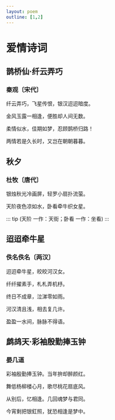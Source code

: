 ```yaml
---
layout: poem
outline: [1,2]
---
```


# 爱情诗词

## 鹊桥仙·纤云弄巧

### 秦观〔宋代〕

纤云弄巧，飞星传恨，银汉迢迢暗度。

金风玉露一相逢，便胜却人间无数。

柔情似水，佳期如梦，忍顾鹊桥归路！

两情若是久长时，又岂在朝朝暮暮。

## 秋夕

### 杜牧〔唐代〕

银烛秋光冷画屏，轻罗小扇扑流萤。

天阶夜色凉如水，卧看牵牛织女星。

::: tip
(天阶 一作：天街；卧看 一作：坐看)
:::

## 迢迢牵牛星

### 佚名佚名〔两汉〕

迢迢牵牛星，皎皎河汉女。

纤纤擢素手，札札弄机杼。

终日不成章，泣涕零如雨。

河汉清且浅，相去复几许。

盈盈一水间，脉脉不得语。

## 鹧鸪天·彩袖殷勤捧玉钟

### 晏几道

彩袖殷勤捧玉钟。当年拚却醉颜红。

舞低杨柳楼心月，歌尽桃花扇底风。

从别后，忆相逢。几回魂梦与君同。

今宵剩把银釭照，犹恐相逢是梦中。
